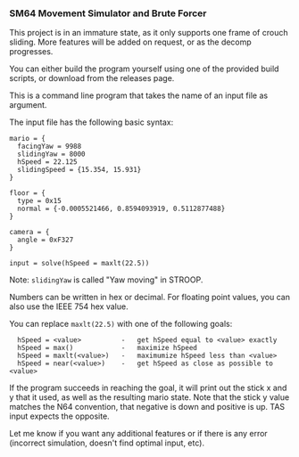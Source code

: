 ### SM64 Movement Simulator and Brute Forcer

This project is in an immature state, as it only supports one frame of crouch sliding.
More features will be added on request, or as the decomp progresses.

You can either build the program yourself using one of the provided build scripts, or download from the releases page.

This is a command line program that takes the name of an input file as argument.

The input file has the following basic syntax:

```
mario = {
  facingYaw = 9988
  slidingYaw = 8000
  hSpeed = 22.125
  slidingSpeed = {15.354, 15.931}
}

floor = {
  type = 0x15
  normal = {-0.0005521466, 0.8594093919, 0.5112877488}
}

camera = {
  angle = 0xF327
}

input = solve(hSpeed = maxlt(22.5))
```

Note: `slidingYaw` is called "Yaw moving" in STROOP.

Numbers can be written in hex or decimal. For floating point values, you can also use the IEEE 754 hex value.

You can replace `maxlt(22.5)` with one of the following goals:
```
  hSpeed = <value>          -   get hSpeed equal to <value> exactly
  hSpeed = max()            -   maximize hSpeed
  hSpeed = maxlt(<value>)   -   maximumize hSpeed less than <value>
  hSpeed = near(<value>)    -   get hSpeed as close as possible to <value>
```

If the program succeeds in reaching the goal, it will print out the stick x and y that it used, as well as the resulting mario state.
Note that the stick y value matches the N64 convention, that negative is down and positive is up. TAS input expects the opposite.

Let me know if you want any additional features or if there is any error (incorrect simulation, doesn't find optimal input, etc).
